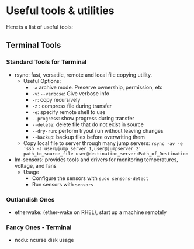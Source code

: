 # Useful tools & utilities

Here is a list of useful tools:

## Terminal Tools

### Standard Tools for Terminal

- rsync: fast, versatile, remote and local file copying utility.
    - Useful Options:
        - `-a` archive mode. Preserve ownership, permission, etc
        - `-v`: `--verbose`: Give verbose info
        - `-r`: copy recursively
        - `-z` : compress file during transfer
        - `-e`: specify remote shell to use
        - `--progress`: show progress during transfer
        - `--delete`: delete file that do not exist in source
        - `--dry-run`: perform tryout run without leaving changes
        - `--backup`: backup files before overwriting them
    - Copy local file to server through many jump servers: `rsync -av -e 'ssh -J user@jump_server_1,user@jumpserver_2' path_to_source_file user@destination_server:Path_of_Destination` 
- lm-sensors: provides tools and drivers for monitoring temperatures, voltage, and fans
    - Usage
        - Configure the sensors with `sudo sensors-detect`
        - Run sensors with `sensors`

### Outlandish Ones

- etherwake: (ether-wake on RHEL), start up a machine remotely

### Fancy Ones - Terminal 

- ncdu: ncurse disk usage


